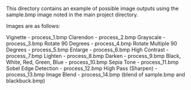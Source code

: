 This directory contains an example of possible image outputs using the sample.bmp image noted in the main project directory.

Images are as follows:

Vignette - process_1.bmp
Clarendon - process_2.bmp
Grayscale - process_3.bmp
Rotate 90 Degrees - process_4.bmp
Rotate Multiple 90 Degrees - process_5.bmp
Enlarge - process_6.bmp
High Contrast - process_7.bmp
Lighten - process_8.bmp
Darken - process_9.bmp
Black, White, Red, Green, Blue - process_10.bmp
Sepia Tone - process_11.bmp
Sobel Edge Detection - process_12.bmp
High Pass (Sharpen) - process_13.bmp
Image Blend - process_14.bmp (blend of sample.bmp and blackbuck.bmp)
